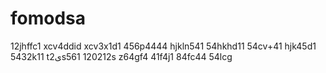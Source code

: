 # fomodsa
12jhffc1
xcv4ddid
xcv3x1d1
456p4444
hjkln541
54hkhd11
54cv+41
hjk45d1
5432k11
t2یs561
120212s
z64gf4
41f4j1
84fc44
54lcg
